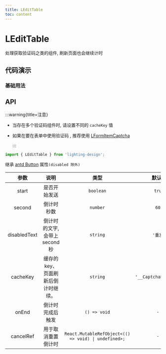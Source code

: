 ```yaml
---
title: LEditTable
toc: content
---
```


# LEditTable

处理获取验证码之类的组件, 刷新页面也会继续计时

## 代码演示

### 基础用法

<code src='./demos/Demo1.tsx'></code>

## API

:::warning{title=注意}

- 当存在多个验证码组件时, 请设置不同的 `cacheKey` 值

- 如果在要在表单中使用验证码 , 推荐使用 [LFormItemCaptcha](/components/form-item-captcha)

  :::

```ts
import { LEditTable } from 'lighting-design';
```

继承 [antd Button](https://ant.design/components/button-cn/) 属性`(disabled 除外)`

|     参数     |                说明                |                         类型                         |        默认值         |
| :----------: | :--------------------------------: | :--------------------------------------------------: | :-------------------: |
|    start     |            是否开始发送            |                      `boolean`                       |        `true`         |
|    second    |             倒计时秒数             |                       `number`                       |         `60 `         |
| disabledText |   倒计时的文字, 会带上 second 秒   |                       `string`                       |       `'重发'`        |
|   cacheKey   | 缓存的 key、页面刷新后倒计时继续。 |                       `string`                       | `'__CaptchaButton__'` |
|    onEnd     |          倒计时完成后触发          |                     `() => void`                     |         `- `          |
|  cancelRef   |         用于取消重置倒计时         | `React.MutableRefObject<(() => void) \| undefined>;` |         `- `          |
